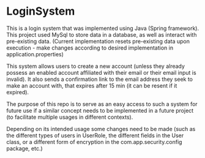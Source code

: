 # LoginSystem
This is a login system that was implemented using Java (Spring framework). This project used MySql to store data in a database, as well as interact with pre-existing 
data. 
(Current implementation resets pre-existing data upon execution - make changes according to desired implementation in application.properties)

This system allows users to create a new account (unless they already possess an enabled account affiliated with their email or their email input is invalid).
It also sends a confirmation link to the email address they seek to make an account with, that expires after 15 min (it can be resent if it expired).

The purpose of this repo is to serve as an easy access to such a system for future use if a similar concept needs to be implemented in a future project (to facilitate 
multiple usages in different contexts).

Depending on its intended usage some changes need to be made (such as the different types of users in UserRole, the different fields in the User class,
or a different form of encryption in the com.app.security.config package, etc.)


